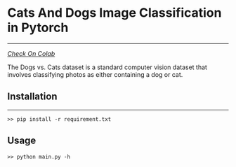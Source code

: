 # Cats And Dogs Image Classification in Pytorch
--------------------------------

[_Check On Colab_](https://colab.research.google.com/drive/1LAb-MV0rWAHZK6hSIevNOPfmry2HmAhj)

The Dogs vs. Cats dataset is a standard computer vision dataset that involves classifying photos as either containing a dog or cat.


## Installation
---------------------
  
    >> pip install -r requirement.txt
    
## Usage
  
    >> python main.py -h
    
   
